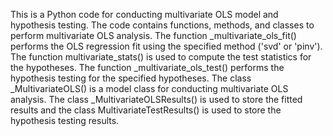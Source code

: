 

This is a Python code for conducting multivariate OLS model and hypothesis testing.
The code contains functions, methods, and classes to perform multivariate OLS analysis. 
The function _multivariate_ols_fit() performs the OLS regression fit using the specified method ('svd' or 'pinv'). 
The function multivariate_stats() is used to compute the test statistics for the hypotheses. 
The function _multivariate_ols_test() performs the hypothesis testing for the specified hypotheses. 
The class _MultivariateOLS() is a model class for conducting multivariate OLS analysis. 
The class _MultivariateOLSResults() is used to store the fitted results and the class MultivariateTestResults() is used to store the hypothesis testing results.